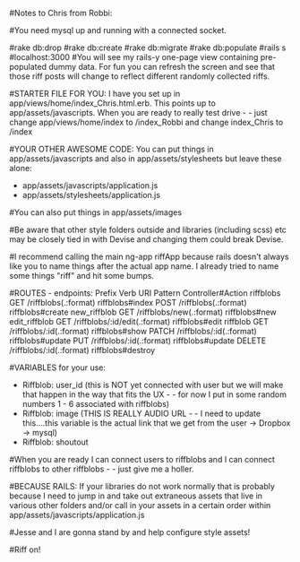 #Notes to Chris from Robbi:

#You need mysql up and running with a connected socket.

#rake db:drop
#rake db:create
#rake db:migrate
#rake db:populate
#rails s
#localhost:3000
#You will see my rails-y one-page view containing pre-populated dummy data. For fun you can refresh the screen and see that those riff posts will change to reflect different randomly collected riffs.

#STARTER FILE FOR YOU: I have you set up in app/views/home/index_Chris.html.erb. This points up to app/assets/javascripts. When you are ready to really test drive - - just change app/views/home/index to /index_Robbi and change index_Chris to /index

#YOUR OTHER AWESOME CODE: You can put things in app/assets/javascripts and also in app/assets/stylesheets but leave these alone:
- app/assets/javascripts/application.js
- app/assets/stylesheets/application.js

#You can also put things in app/assets/images

#Be aware that other style folders outside  and libraries (including scss) etc may be closely tied in with Devise and changing them could break Devise.

#I recommend calling the main ng-app riffApp because rails doesn't always like you to name things after the actual app name.  I already tried to name some things "riff" and hit some bumps.

#ROUTES - endpoints:
        Prefix Verb   URI Pattern                    Controller#Action
               riffblobs GET    /riffblobs(.:format)           riffblobs#index
                         POST   /riffblobs(.:format)           riffblobs#create
            new_riffblob GET    /riffblobs/new(.:format)       riffblobs#new
           edit_riffblob GET    /riffblobs/:id/edit(.:format)  riffblobs#edit
                riffblob GET    /riffblobs/:id(.:format)       riffblobs#show
                         PATCH  /riffblobs/:id(.:format)       riffblobs#update
                         PUT    /riffblobs/:id(.:format)       riffblobs#update
                         DELETE /riffblobs/:id(.:format)       riffblobs#destroy

#VARIABLES for your use:
- Riffblob: user_id (this is NOT yet connected with user but we will make that happen in the way that fits the UX - - for now I put in some random numbers 1 - 6 associated with riffblobs)
- Riffblob: image (THIS IS REALLY AUDIO URL - - I need to update this....this variable is the actual link that we get from the user -> Dropbox -> mysql)
- Riffblob: shoutout

#When you are ready I can connect users to riffblobs and I can connect riffblobs to other riffblobs - - just give me a holler.

#BECAUSE RAILS: If your libraries do not work normally that is probably because I need to jump in and take out extraneous assets that live in various other folders and/or call in your assets in a certain order within app/assets/javascripts/application.js

#Jesse and I are gonna stand by and help configure style assets!

#Riff on!
